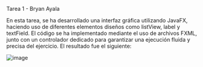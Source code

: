Tarea 1 - Bryan Ayala

En esta tarea, se ha desarrollado una interfaz gráfica utilizando JavaFX, haciendo uso de diferentes elementos diseños como listView, label y textField. 
El código se ha implementado mediante el uso de archivos FXML, junto con un controlador dedicado para garantizar una ejecución fluida y precisa del ejercicio. 
El resultado fue el siguiente:

![image](https://github.com/BryanA2652/VentanaInterfaz1/assets/168585386/43697c08-d687-4bcb-9492-c63d0fb9dbac)
